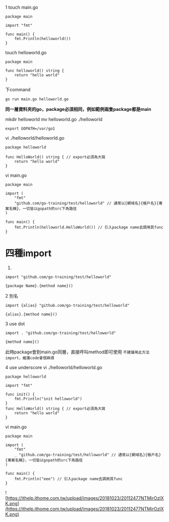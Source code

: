 1
touch main.go
```
package main

import "fmt"

func main() {
	fmt.Println(helloworld())
}
```
touch helloworld.go
```
package main

func helloworld() string {
	return "hello world"
}
```
下command
```
go run main.go helloworld.go
```
**同一層資料夾的go，package必須相同，例如範例兩隻package都是main**

mkdir helloworld 
mv helloworld.go ./helloworld

```
export GOPATH=/var/go1
```
vi ./helloworld/helloworld.go
```
package helloworld

func HelloWorld() string { // export必須為大寫
	return "hello world"
}
```
vi main.go
```
package main

import (
	"fmt"
	"github.com/go-training/test/helloworld" // 通常以{網域名}{帳戶名}{專案名稱}，一切皆以gopath的src下為路徑
)

func main() {
	fmt.Println(helloworld.HelloWorld()) // 引入package name去調用其func
}
```

# 四種import
1.
```
import "github.com/go-training/test/helloworld"

{package Name}.{method name}()
```
2
別名
```
import {alias} "github.com/go-training/test/helloworld"

{alias}.{method name}()
```
3
use dot
```
import . "github.com/go-training/test/helloworld"

{method name}()
```
此時package會到main.go同層，直接呼叫method即可使用
`不建議用此方法import，維護code會很麻煩`

4
use underscore
vi ./helloworld/helloworld.go
```
package helloworld

import "fmt"

func init() {
	fmt.Println("init helloworld")
}
func HelloWorld() string { // export必須為大寫
	return "hello world"
}
```
vi main.go
```
package main

import (
	"fmt"
	_ "github.com/go-training/test/helloworld" // 通常以{網域名}{帳戶名}{專案名稱}，一切皆以gopath的src下為路徑
)

func main() {
	fmt.Println("eee") // 引入package name去調用其func
}
```
![https://ithelp.ithome.com.tw/upload/images/20181023/20112477NTMirOzIXK.png](https://ithelp.ithome.com.tw/upload/images/20181023/20112477NTMirOzIXK.png)

